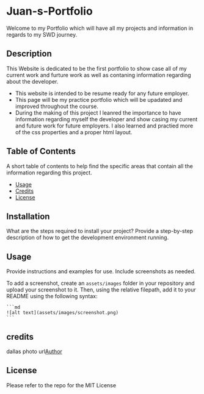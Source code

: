 # Juan-s-Portfolio

Welcome to my Portfolio which will have all my projects and information in regards to my SWD journey.

## Description

This Website is dedicated to be the first portfolio to show case all of my current work and furture work as well as contaning information regarding about the developer.

- This website is intended to be resume ready for any future employer.
- This page will be my practice portfolio which will be upadated and improved throughout the course.
- During the making of this project I leanred the importance to have information regarding myself the developer and show casing my current and future work for future employers. I also learned and practied more of the css properties and a proper html layout.

## Table of Contents

A short table of contents to help find the specific areas that contain all the information regarding this project.

- [Usage](#usage)
- [Credits](#credits)
- [License](#license)

## Installation

What are the steps required to install your project? Provide a step-by-step description of how to get the development environment running.

## Usage

Provide instructions and examples for use. Include screenshots as needed.

To add a screenshot, create an `assets/images` folder in your repository and upload your screenshot to it. Then, using the relative filepath, add it to your README using the following syntax:

    ```md
    ![alt text](assets/images/screenshot.png)
    ```

## credits 
 dallas photo url[Author](https://images.unsplash.com/photo-1640704599116-34fa80fe31cb?q=80&w=1770&auto=format&fit=crop&ixlib=rb-4.0.3&ixid=M3wxMjA3fDB8MHxwaG90by1wYWdlfHx8fGVufDB8fHx8fA%3D%3D)



## License

Please refer to the repo for the MIT License